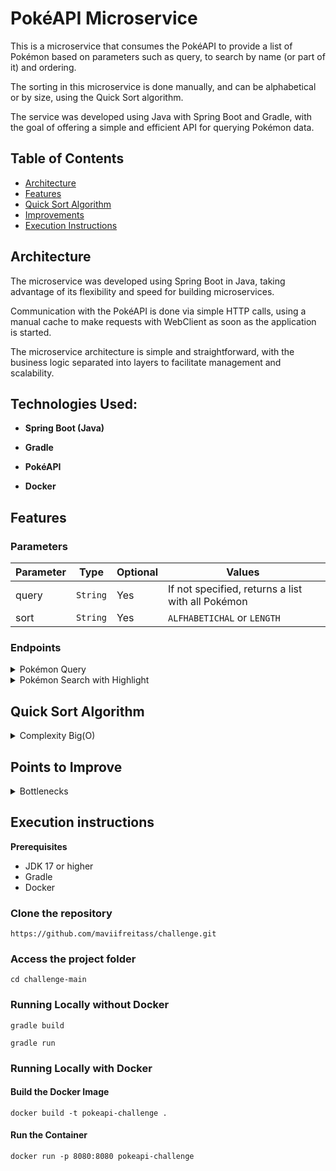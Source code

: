 # PokéAPI Microservice

This is a microservice that consumes the PokéAPI to provide a list of Pokémon based on parameters such as query, to search by name (or part of it) and ordering.

The sorting in this microservice is done manually, and can be alphabetical or by size, using the Quick Sort algorithm.

The service was developed using Java with Spring Boot and Gradle, with the goal of offering a simple and efficient API for querying Pokémon data.

## Table of Contents
- [Architecture](#architecture)
- [Features](#features)
- [Quick Sort Algorithm](#quick-sort-algorithm)
- [Improvements](#improvements-points)
- [Execution Instructions](#execution-instructions)

## Architecture
The microservice was developed using Spring Boot in Java, taking advantage of its flexibility and speed for building microservices.

Communication with the PokéAPI is done via simple HTTP calls, using a manual cache to make requests with WebClient as soon as the application is started.

The microservice architecture is simple and straightforward, with the business logic separated into layers to facilitate management and scalability.

## Technologies Used:

- **Spring Boot (Java)**

- **Gradle**

- **PokéAPI**

- **Docker**

## Features

### Parameters

| Parameter | Type | Optional | Values ​​|
|--------|------------------------------------------|-----------------------------|--------------------------------------------------|
| query | `String` | Yes | If not specified, returns a list with all Pokémon |
| sort | `String` | Yes | `ALFHABETICHAL` or `LENGTH` |

### Endpoints

<details>
<summary>Pokémon Query</summary>

Displays the list of Pokémon available in the API, allowing filtering by name and sorting.

`GET /pokemons`
#### Response
```json
{
   "result": [
      "pidgey",
      "pidgeotto",
      "pidgeot"
   ]
}
```
</details>

<details>
<summary>Pokémon Search with Highlight</summary>

List of Pokémon with the searched part highlighted, allowing the application of filters and sorting

`GET /pokemons/highlight`
#### Response
```json
{
  "result": [
    {
        "name": "pichu",
        "highlight": "<pre>pi</pre>chu"
    },
    {
        "name": "pikachu",
        "highlight": "<pre>pi</pre>kachu"
    }
  ]
}
```
</details>

## Quick Sort Algorithm
<details>
<summary>Complexity Big(O)</summary>

The most logical implementation of this algorithm is documented in the **JAVADOC** of this code, in *com.looqbox.util.QuickSort*.

The algorithm chosen to solve this challenge was Quick Sort, due to its efficiency in sorting large lists, with an average complexity of `O(n log n)`, being fast and suitable for processing large volumes of data.

Compared to Merge Sort, its main advantage is in the direct partitioning of the list, avoiding the use of significant extra memory.

Its complexity in the average case is `O(n log n)`, since the algorithm performs `log n` divisions, each one processing n elements.

The sequence of divisions follows a logarithmic growth, which justifies the depth of the recursion tree being proportional to `log n`, resulting in the efficiency of the method.

</details>

## Points to Improve
<details>
<summary>Bottlenecks</summary>

</details>

## Execution instructions

**Prerequisites**
- JDK 17 or higher
- Gradle
- Docker

### Clone the repository
```git
https://github.com/maviifreitass/challenge.git
```

### Access the project folder
```git
cd challenge-main
```

### Running Locally without Docker
```git
gradle build
```

```git
gradle run
```

### Running Locally with Docker

#### Build the Docker Image
```git
docker build -t pokeapi-challenge .
```
#### Run the Container
```git
docker run -p 8080:8080 pokeapi-challenge
```
